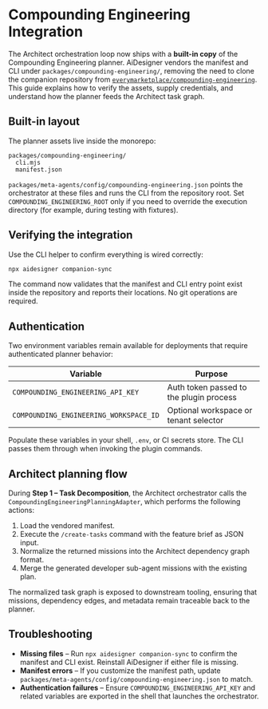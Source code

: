 # Compounding Engineering Integration

The Architect orchestration loop now ships with a **built-in copy** of the
Compounding Engineering planner. AiDesigner vendors the manifest and CLI under
`packages/compounding-engineering/`, removing the need to clone the companion
repository from [`everymarketplace/compounding-engineering`](https://github.com/everymarketplace/compounding-engineering).
This guide explains how to verify the assets, supply credentials, and
understand how the planner feeds the Architect task graph.

## Built-in layout

The planner assets live inside the monorepo:

```
packages/compounding-engineering/
  cli.mjs
  manifest.json
```

`packages/meta-agents/config/compounding-engineering.json` points the
orchestrator at these files and runs the CLI from the repository root. Set
`COMPOUNDING_ENGINEERING_ROOT` only if you need to override the execution
directory (for example, during testing with fixtures).

## Verifying the integration

Use the CLI helper to confirm everything is wired correctly:

```bash
npx aidesigner companion-sync
```

The command now validates that the manifest and CLI entry point exist inside
the repository and reports their locations. No git operations are required.

## Authentication

Two environment variables remain available for deployments that require
authenticated planner behavior:

| Variable                               | Purpose                                 |
| -------------------------------------- | --------------------------------------- |
| `COMPOUNDING_ENGINEERING_API_KEY`      | Auth token passed to the plugin process |
| `COMPOUNDING_ENGINEERING_WORKSPACE_ID` | Optional workspace or tenant selector   |

Populate these variables in your shell, `.env`, or CI secrets store. The CLI
passes them through when invoking the plugin commands.

## Architect planning flow

During **Step 1 – Task Decomposition**, the Architect orchestrator calls the
`CompoundingEngineeringPlanningAdapter`, which performs the following actions:

1. Load the vendored manifest.
2. Execute the `/create-tasks` command with the feature brief as JSON input.
3. Normalize the returned missions into the Architect dependency graph format.
4. Merge the generated developer sub-agent missions with the existing plan.

The normalized task graph is exposed to downstream tooling, ensuring that
missions, dependency edges, and metadata remain traceable back to the planner.

## Troubleshooting

- **Missing files** – Run `npx aidesigner companion-sync` to confirm the
  manifest and CLI exist. Reinstall AiDesigner if either file is missing.
- **Manifest errors** – If you customize the manifest path, update
  `packages/meta-agents/config/compounding-engineering.json` to match.
- **Authentication failures** – Ensure `COMPOUNDING_ENGINEERING_API_KEY` and
  related variables are exported in the shell that launches the orchestrator.
